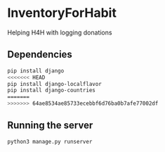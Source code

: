 # InventoryForHabit
Helping H4H with logging donations

## Dependencies
```bash
pip install django
<<<<<<< HEAD
pip install django-localflavor
pip install django-countries
=======
>>>>>>> 64ae8534ae85733ecebbf6d76ba0b7afe77002df
```

## Running the server
```bash
python3 manage.py runserver
```